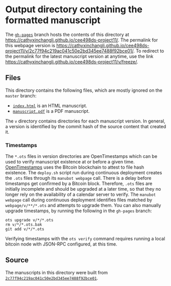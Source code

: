 # Output directory containing the formatted manuscript

The [`gh-pages`](https://github.com/cathyxinchangli/cee498ds-project11/tree/gh-pages) branch hosts the contents of this directory at <https://cathyxinchangli.github.io/cee498ds-project11/>.
The permalink for this webpage version is <https://cathyxinchangli.github.io/cee498ds-project11/v/2c77f94c219ac041c50e2bd345ee7488f92bce01/>.
To redirect to the permalink for the latest manuscript version at anytime, use the link <https://cathyxinchangli.github.io/cee498ds-project11/v/freeze/>.

## Files

This directory contains the following files, which are mostly ignored on the `master` branch:

+ [`index.html`](index.html) is an HTML manuscript.
+ [`manuscript.pdf`](manuscript.pdf) is a PDF manuscript.

The `v` directory contains directories for each manuscript version.
In general, a version is identified by the commit hash of the source content that created it.

### Timestamps

The `*.ots` files in version directories are OpenTimestamps which can be used to verify manuscript existence at or before a given time.
[OpenTimestamps](https://opentimestamps.org/) uses the Bitcoin blockchain to attest to file hash existence.
The `deploy.sh` script run during continuous deployment creates the `.ots` files through its `manubot webpage` call.
There is a delay before timestamps get confirmed by a Bitcoin block.
Therefore, `.ots` files are initially incomplete and should be upgraded at a later time, so that they no longer rely on the availability of a calendar server to verify.
The `manubot webpage` call during continuous deployment identifies files matched by `webpage/v/**/*.ots` and attempts to upgrade them.
You can also manually upgrade timestamps, by running the following in the `gh-pages` branch:

```shell
ots upgrade v/*/*.ots
rm v/*/*.ots.bak
git add v/*/*.ots
```

Verifying timestamps with the `ots verify` command requires running a local bitcoin node with JSON-RPC configured, at this time.

## Source

The manuscripts in this directory were built from
[`2c77f94c219ac041c50e2bd345ee7488f92bce01`](https://github.com/cathyxinchangli/cee498ds-project11/commit/2c77f94c219ac041c50e2bd345ee7488f92bce01).
